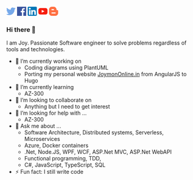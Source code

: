 [![alt text][1.2]][1]  [![alt text][2.2]][2]  [![alt text][2.3]][3]  [![alt text][2.4]][4] [![alt text][2.5]][5]
### Hi there 👋

I am Joy. Passionate Software engineer to solve problems regardless of tools and technologies.

<!--
**joymon/joymon** is a ✨ _special_ ✨ repository because its `README.md` (this file) appears on your GitHub profile.
-->

- 🔭 I’m currently working on
  - Coding diagrams using PlantUML
  - Porting my personal website [JoymonOnline.in](https://joymononline.in) from AngularJS to Hugo
- 🌱 I’m currently learning
  - AZ-300
- 👯 I’m looking to collaborate on
  - Anything but I need to get interest
- 🤔 I’m looking for help with ...
  - AZ-300
- 💬 Ask me about ...
  - Software Architecture, Distributed systems, Serverless, Microservices
  - Azure, Docker containers
  - .Net, Node.JS, WPF, WCF, ASP.Net MVC, ASP.Net WebAPI
  - Functional programming, TDD, 
  - C#, JavaScript, TypeScript, SQL
- ⚡ Fun fact: I still write code

[1.2]: twitter.png (twitter icon without padding)
[2.2]: facebook.png (facebook icon without padding)
[2.3]: linkedin.png (LinkedIn Icon)
[2.4]: youtube.png (YoyTube Icon)
[2.5]: blogger.png (Blogger Icon)

[1]: https://twitter.com/joymon
[2]: https://www.facebook.com/joygeorgek
[3]: https://www.linkedin.com/in/joymon
[4]: https://www.youtube.com/channel/UC78wYrq_keVaDV8STReHRxg
[5]: https://joymonscode.blogspot.com
